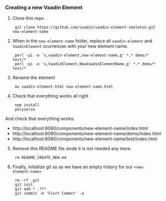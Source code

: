 ### Creating a new Vaadin Element

1. Clone this repo

        git clone https://github.com/vaadin/vaadin-element-skeleton.git new-element-name

2. When in the `new-element-name` folder, replace all `vaadin-element` and `VaadinElement` ocurrences with your new element name.

        perl -pi -e 's,vaadin-element,new-element-name,g' *.* demo/* test/*
        perl -pi -e 's,VaadinElement,NewVaadinElementName,g' *.* demo/* test/*

3. Rename the element

        mv vaadin-element.html new-element-name.html

4. Check that everything works all right

        npm install
        polyserve

  And check that everything works:
  
  - http://localhost:8080/components/new-element-name/index.html
  - http://localhost:8080/components/new-element-name/demo/index.html
  - http://localhost:8080/components/new-element-name/test/index.html

5. Remove this README file sinde it is not needed any more.

        rm README_CREATE_NEW.md

5. Finally, initialize git so as we have an empty history for our `<new-element-name>`

        rm -rf .git
        git init
        git add * .??*
        git commit -m 'Fisrt Commit' -a

